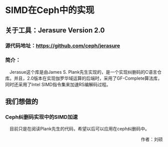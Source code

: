 # SIMD在Ceph中的实现
## 关于工具：Jerasure Version 2.0
### 源代码地址：https://github.com/ceph/jerasure
### 简介：
&emsp;Jerasue这个库是由James S. Plank先生实现的，是一个实现纠删码的C语言仓库。并且，2.0版本在实现伽罗华域运算的后端时，采用了GF-Complete算法库，同时还采用了Intel SIMD指令集来加速RS编解码过程。
## 我们想做的
### Ceph纠删码实现中的SIMD加速
&emsp;目前只是在阅读Plank先生的代码，希望以后可以应用在ceph纠删码中。
<p align="right">作者：刘硕 </p>
